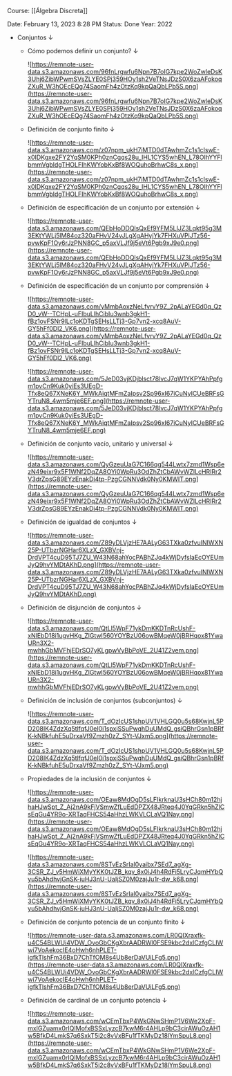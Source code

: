 Course: [[Álgebra Discreta]]

Date: February 13, 2023 8:28 PM
Status: Done
Year: 2022

- Conjuntos ↓
    - Cómo podemos definir un conjunto? ↓
        
        ![https://remnote-user-data.s3.amazonaws.com/96fnLrgwfu6Npn7B7oIG7kpe2WoZwleDsK3Uhj6ZibWPwmSVsZLYE0SPj359HOy1sh2VeTNsJDzS0X6zaAFokoqZXuR_W3hOEcEQg74SaomFh4zOtzKq9kpQaQbLPb5S.png](https://remnote-user-data.s3.amazonaws.com/96fnLrgwfu6Npn7B7oIG7kpe2WoZwleDsK3Uhj6ZibWPwmSVsZLYE0SPj359HOy1sh2VeTNsJDzS0X6zaAFokoqZXuR_W3hOEcEQg74SaomFh4zOtzKq9kpQaQbLPb5S.png)
        
    - Definición de conjunto finito ↓
        
        ![https://remnote-user-data.s3.amazonaws.com/z07npm_ukH7iMTD0dTAwhmZc1s1cIswE-x0IDKgxe2FY2YqSM0KPh0znCgqs28u_IHL1CYS5whEN_L78OIhYYFlbmmVgbldgTHOLFIhKWYobKxBf8WOQuhoBrhwC8s_x.png](https://remnote-user-data.s3.amazonaws.com/z07npm_ukH7iMTD0dTAwhmZc1s1cIswE-x0IDKgxe2FY2YqSM0KPh0znCgqs28u_IHL1CYS5whEN_L78OIhYYFlbmmVgbldgTHOLFIhKWYobKxBf8WOQuhoBrhwC8s_x.png)
        
    - Definición de especificación de un conjunto por extensión ↓
        
        ![https://remnote-user-data.s3.amazonaws.com/QEbHoDDQlsQxEf9YFM5LIJZ3Lqkt95g3M3EKtYWLj5lM84oz320aFHvV24vJLgXgAHyjYk7FHXuVPiJTz56-pvwKpF1Oy6rJzPNN8GC_p5axVLJf9j5eVt6Pgb9xJ9e0.png](https://remnote-user-data.s3.amazonaws.com/QEbHoDDQlsQxEf9YFM5LIJZ3Lqkt95g3M3EKtYWLj5lM84oz320aFHvV24vJLgXgAHyjYk7FHXuVPiJTz56-pvwKpF1Oy6rJzPNN8GC_p5axVLJf9j5eVt6Pgb9xJ9e0.png)
        
    - Definición de especificación de un conjunto por comprensión ↓
        
        ![https://remnote-user-data.s3.amazonaws.com/yMmbAoxzNeLfvrvY9Z_2pALaYEGd0q_QzD0_vW--TCHpL-uFIbuLlhCibIu3wnb3gkH1-fBz1ovFSNr9lLc1oKDTgSEHsLLTj3-Gp7vn2-xcq8AuV-GY5hFf0Dl2_VK6.png](https://remnote-user-data.s3.amazonaws.com/yMmbAoxzNeLfvrvY9Z_2pALaYEGd0q_QzD0_vW--TCHpL-uFIbuLlhCibIu3wnb3gkH1-fBz1ovFSNr9lLc1oKDTgSEHsLLTj3-Gp7vn2-xcq8AuV-GY5hFf0Dl2_VK6.png)
        
        ![https://remnote-user-data.s3.amazonaws.com/5JeD03vjKDjblsct78lvcJ7qW1YKPYAhPpfgm1pvCn9Kuk0yiEs3UEgD-Tfx8eQ67XNeK6Y_MWkAiqtMFmZaIpsv2Sp96xI67iCuNyICUeBRFsGYTruN8_4wm5mje6EF.png](https://remnote-user-data.s3.amazonaws.com/5JeD03vjKDjblsct78lvcJ7qW1YKPYAhPpfgm1pvCn9Kuk0yiEs3UEgD-Tfx8eQ67XNeK6Y_MWkAiqtMFmZaIpsv2Sp96xI67iCuNyICUeBRFsGYTruN8_4wm5mje6EF.png)
        
    - Definición de conjunto vacío, unitario y universal ↓
        
        ![https://remnote-user-data.s3.amazonaws.com/QyGzeuUaG7C166qg544Lwtx7zmd1Wsp6ezN49eixr9x5F1WNf2DqZA8OYi0WpRu3OdZhZtCbAWvWZlLcHRIRr2V3drZpsG89EYzEnakDi4tp-PzgCGNNVdk0Ny0KMWIT.png](https://remnote-user-data.s3.amazonaws.com/QyGzeuUaG7C166qg544Lwtx7zmd1Wsp6ezN49eixr9x5F1WNf2DqZA8OYi0WpRu3OdZhZtCbAWvWZlLcHRIRr2V3drZpsG89EYzEnakDi4tp-PzgCGNNVdk0Ny0KMWIT.png)
        
    - Definición de igualdad de conjuntos ↓
        
        ![https://remnote-user-data.s3.amazonaws.com/Z89yDLVjzHE7AALyG63TXka0zfvuINIWXN25P-UTbzrNGHar6XLzX_GXBVnj-DrdVPT4cuD95TJ7ZU_W43N68ahYocPABhZJq4kWjDyfsIaEcOYEUmJyQ9hvYMDtAKhD.png](https://remnote-user-data.s3.amazonaws.com/Z89yDLVjzHE7AALyG63TXka0zfvuINIWXN25P-UTbzrNGHar6XLzX_GXBVnj-DrdVPT4cuD95TJ7ZU_W43N68ahYocPABhZJq4kWjDyfsIaEcOYEUmJyQ9hvYMDtAKhD.png)
        
    - Definición de disjunción de conjuntos ↓
        
        ![https://remnote-user-data.s3.amazonaws.com/QtLl5WpF71ykDmKKDTnRcUshF-xNlEbD18i1ugvHKg_ZlGtwI560YOYBzU06owBMqeW0jBRHqox81YwaURn3X2-mwhhGbMVFhjEDrSO7yKLgpwVyBbPoVE_2U41Z2vem.png](https://remnote-user-data.s3.amazonaws.com/QtLl5WpF71ykDmKKDTnRcUshF-xNlEbD18i1ugvHKg_ZlGtwI560YOYBzU06owBMqeW0jBRHqox81YwaURn3X2-mwhhGbMVFhjEDrSO7yKLgpwVyBbPoVE_2U41Z2vem.png)
        
    - Definición de inclusión de conjuntos (subconjuntos) ↓
        
        ![https://remnote-user-data.s3.amazonaws.com/T_dOzIcUS1shpUV1VHLGQ0u5s68KwjnL5PD208IK4ZdzXq5tlfqfJ0eI0i1spxiSSuPwqhDuUMdQ_gsiQBhrGsn1pBRfK-kNBkfuhE5uDrxaVf9Zmzh0zZ_SYt-VJxm5.png](https://remnote-user-data.s3.amazonaws.com/T_dOzIcUS1shpUV1VHLGQ0u5s68KwjnL5PD208IK4ZdzXq5tlfqfJ0eI0i1spxiSSuPwqhDuUMdQ_gsiQBhrGsn1pBRfK-kNBkfuhE5uDrxaVf9Zmzh0zZ_SYt-VJxm5.png)
        
    - Propiedades de la inclusión de conjuntos ↓
        
        ![https://remnote-user-data.s3.amazonaws.com/OEaw8MdOgD5sLFIkrknaU3sHCh80m12hjhaHJwSpt_Z_Aj2nA9kFjVSmwZfLuEdDPZX48JRteq4J0YqGRkn5hZlCsEqGu4YR9o-XRTaqFHCS54aHhzLWKVLCLaVQ1Nay.png](https://remnote-user-data.s3.amazonaws.com/OEaw8MdOgD5sLFIkrknaU3sHCh80m12hjhaHJwSpt_Z_Aj2nA9kFjVSmwZfLuEdDPZX48JRteq4J0YqGRkn5hZlCsEqGu4YR9o-XRTaqFHCS54aHhzLWKVLCLaVQ1Nay.png)
        
        ![https://remnote-user-data.s3.amazonaws.com/8STvEzSrIal0yaibx7SEd7_agXg-3CSR_ZJ_v5HmWiXMyYKK0tJZB_kqv_8x0iJ4h4RdFi5LryCJqmHYbQyu5bAhdhvjGnSK-iuHJ3nU-UaIjSZ0M0zajJu1r-dw_k68.png](https://remnote-user-data.s3.amazonaws.com/8STvEzSrIal0yaibx7SEd7_agXg-3CSR_ZJ_v5HmWiXMyYKK0tJZB_kqv_8x0iJ4h4RdFi5LryCJqmHYbQyu5bAhdhvjGnSK-iuHJ3nU-UaIjSZ0M0zajJu1r-dw_k68.png)
        
    - Definición de conjunto potencia de un conjunto finito ↓
        
        ![https://remnote-user-data.s3.amazonaws.com/LR0QIXraxfk-u4C54BLWUi4VDW_OvoGbCKgXbrAADRWl0FSE9kbc2dxlCzfgCLIWwi7VoAekocIE4oHwh6nhPLET-igfkTlshFm36BxD7ChTfOM8s4Ub8erDaVUiLFg5.png](https://remnote-user-data.s3.amazonaws.com/LR0QIXraxfk-u4C54BLWUi4VDW_OvoGbCKgXbrAADRWl0FSE9kbc2dxlCzfgCLIWwi7VoAekocIE4oHwh6nhPLET-igfkTlshFm36BxD7ChTfOM8s4Ub8erDaVUiLFg5.png)
        
    - Definición de cardinal de un conjunto potencia ↓
        
        ![https://remnote-user-data.s3.amazonaws.com/wCEmTbxP4WkGNwSHmP1V6We2XpF-mxlGZuamx0rIQIMofxBSSxLyzcB7kwM6r4AHLp9bC3cirAWuOzAH1w5BfkD4LmkS7q6SxkT5i2c8vVxBFu1fTKMyDz18lYmSpuL8.png](https://remnote-user-data.s3.amazonaws.com/wCEmTbxP4WkGNwSHmP1V6We2XpF-mxlGZuamx0rIQIMofxBSSxLyzcB7kwM6r4AHLp9bC3cirAWuOzAH1w5BfkD4LmkS7q6SxkT5i2c8vVxBFu1fTKMyDz18lYmSpuL8.png)